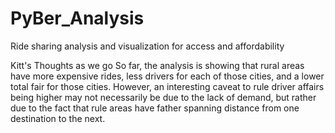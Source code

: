 # PyBer_Analysis
Ride sharing analysis and visualization for access and affordability

Kitt's Thoughts as we go
So far, the analysis is showing that rural areas have more expensive rides, less drivers for each of those cities, and a lower total fair for those cities. However, an interesting caveat to rule driver affairs being higher may not necessarily be due to the lack of demand, but rather due to the fact that rule areas have father spanning distance from one destination to the next.